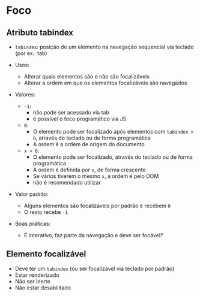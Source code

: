 # Foco

## Atributo tabindex

- `tabindex`: posição de um elemento na navegação sequencial via teclado (por ex.: tab)
- Usos:
  - Alterar quais elementos são e não são focalizáveis
  - Alterar a ordem em que os elementos focalizáveis são navegados

- Valores:
  - `-1`:
    - não pode ser acessado via tab
    - é possível o foco programático via JS
  - `0`:
    - O elemento pode ser focalizado após elementos com `tabindex > 0`, através do teclado ou de forma programática
    - A ordem é a ordem de origem do documento
  - `x > 0`:
    - O elemento pode ser focalizado, através do teclado ou de forma programática
    - A ordem é definida por `x`, de forma crescente
    - Se vários tiverem o mesmo `x`, a ordem é pelo DOM
    - não é recomendado utilizar
- Valor padrão:
  - Alguns elementos são focalizáveis por padrão e recebem `0`
  - O resto recebe `-1`
- Boas práticas:
  - É interativo, faz parte da navegação e deve ser focável?

## Elemento focalizável

- Deve ter um `tabindex` (ou ser focalizável via teclado por padrão)
- Estar renderizado
- Não ser inerte
- Não estar desabilitado
